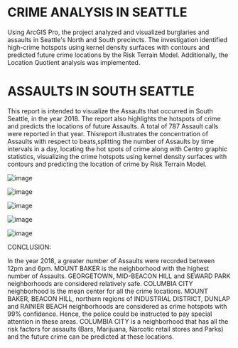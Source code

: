 # CRIME ANALYSIS IN SEATTLE

Using ArcGIS Pro, the project analyzed and visualized burglaries and assaults in Seattle's North and South precincts. The investigation identified high-crime hotspots using kernel density surfaces with contours and predicted future crime locations by the Risk Terrain Model. Additionally, the Location Quotient analysis was implemented.


# ASSAULTS IN SOUTH SEATTLE

This report is intended to visualize the Assaults that occurred in South Seattle, in the year 2018. The report also highlights
the hotspots of crime and predicts the locations of future Assaults. A total of 787 Assault calls were reported in that year. 
Thisreport illustrates the concentration of Assaults with respect to beats,splitting the number of Assaults by time intervals 
in a day, locating the hot spots of crime along with Centro graphic statistics, visualizing the crime hotspots using kernel 
density surfaces with contours and predicting the location of crime by Risk Terrain Model.

![image](https://user-images.githubusercontent.com/114395443/226857539-7a41f062-c160-40d5-8e17-0eb947aee138.png)

![image](https://user-images.githubusercontent.com/114395443/226857715-6836408e-6549-49dc-bf6f-2ed272effee0.png)

![image](https://user-images.githubusercontent.com/114395443/226857893-58659d42-f293-43b2-a96e-4315c8de5f2c.png)

![image](https://user-images.githubusercontent.com/114395443/226858006-93e7d35a-3536-4fe9-872c-c839a6fa9293.png)

![image](https://user-images.githubusercontent.com/114395443/226858119-d4e7397d-7186-4b1e-b46f-e05e61b711d0.png)

CONCLUSION:

In the year 2018, a greater number of Assaults were recorded between 12pm and 6pm. MOUNT BAKER is the 
neighborhood with the highest number of Assaults. GEORGETOWN, MID-BEACON HILL and SEWARD PARK neighborhoods 
are considered relatively safe. COLUMBIA CITY neighborhood is the mean center for all the crime locations. MOUNT 
BAKER, BEACON HILL, northern regions of INDUSTRIAL DISTRICT, DUNLAP and RAINIER BEACH neighborhoods are 
considered as crime hotspots with 99% confidence. Hence, the police could be instructed to pay special attention in these 
areas. COLUMBIA CITY is a neighborhood that has all the risk factors for assaults (Bars, Marijuana, Narcotic retail stores
and Parks) and the future crime can be predicted at these locations.
